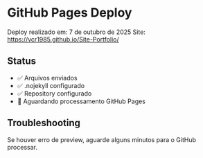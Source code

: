 # GitHub Pages Deploy

Deploy realizado em: 7 de outubro de 2025
Site: https://vcr1985.github.io/Site-Portfolio/

## Status
- ✅ Arquivos enviados
- ✅ .nojekyll configurado  
- ✅ Repository configurado
- 🔄 Aguardando processamento GitHub Pages

## Troubleshooting
Se houver erro de preview, aguarde alguns minutos para o GitHub processar.